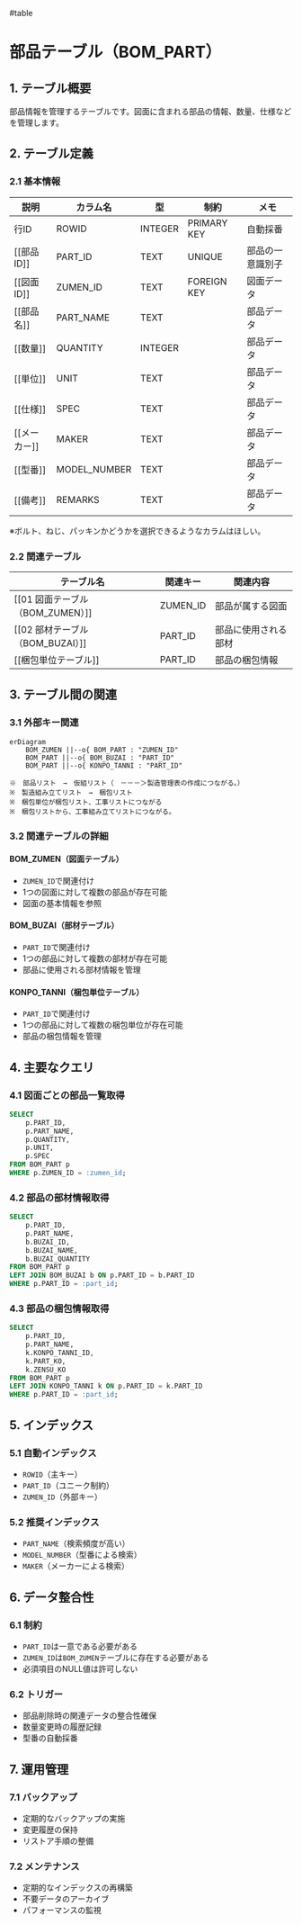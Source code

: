 #table
# 部品テーブル（BOM_PART）

## 1. テーブル概要
部品情報を管理するテーブルです。図面に含まれる部品の情報、数量、仕様などを管理します。

## 2. テーブル定義

### 2.1 基本情報
| 説明 | カラム名 | 型 | 制約 | メモ |
|----------|------|----------|----------|----------|
| 行ID | ROWID | INTEGER | PRIMARY KEY | 自動採番 |
| [[部品ID]] | PART_ID | TEXT | UNIQUE | 部品の一意識別子 |
| [[図面ID]] | ZUMEN_ID | TEXT | FOREIGN KEY | 図面データ |
| [[部品名]] | PART_NAME | TEXT | | 部品データ |
| [[数量]] | QUANTITY | INTEGER | | 部品データ |
| [[単位]] | UNIT | TEXT | | 部品データ |
| [[仕様]] | SPEC | TEXT | | 部品データ |
| [[メーカー]] | MAKER | TEXT | | 部品データ |
| [[型番]] | MODEL_NUMBER | TEXT | | 部品データ |
| [[備考]] | REMARKS | TEXT | | 部品データ |
※ボルト、ねじ、パッキンかどうかを選択できるようなカラムはほしい。
### 2.2 関連テーブル
| テーブル名 | 関連キー | 関連内容 |
|----------|----------|----------|
| [[01 図面テーブル（BOM_ZUMEN）]] | ZUMEN_ID | 部品が属する図面 |
| [[02 部材テーブル（BOM_BUZAI）]] | PART_ID | 部品に使用される部材 |
| [[梱包単位テーブル]] | PART_ID | 部品の梱包情報 |

## 3. テーブル間の関連

### 3.1 外部キー関連
```mermaid
erDiagram
    BOM_ZUMEN ||--o{ BOM_PART : "ZUMEN_ID"
    BOM_PART ||--o{ BOM_BUZAI : "PART_ID"
    BOM_PART ||--o{ KONPO_TANNI : "PART_ID"
```
	※　部品リスト　→　仮組リスト（　－－－＞製造管理表の作成につながる。）
	※　製造組み立てリスト　→　梱包リスト
	※　梱包単位が梱包リスト、工事リストにつながる
	※　梱包リストから、工事組み立てリストにつながる。

### 3.2 関連テーブルの詳細

#### BOM_ZUMEN（図面テーブル）
- `ZUMEN_ID`で関連付け
- 1つの図面に対して複数の部品が存在可能
- 図面の基本情報を参照

#### BOM_BUZAI（部材テーブル）
- `PART_ID`で関連付け
- 1つの部品に対して複数の部材が存在可能
- 部品に使用される部材情報を管理

#### KONPO_TANNI（梱包単位テーブル）
- `PART_ID`で関連付け
- 1つの部品に対して複数の梱包単位が存在可能
- 部品の梱包情報を管理

## 4. 主要なクエリ

### 4.1 図面ごとの部品一覧取得
```sql
SELECT 
    p.PART_ID,
    p.PART_NAME,
    p.QUANTITY,
    p.UNIT,
    p.SPEC
FROM BOM_PART p
WHERE p.ZUMEN_ID = :zumen_id;
```

### 4.2 部品の部材情報取得
```sql
SELECT 
    p.PART_ID,
    p.PART_NAME,
    b.BUZAI_ID,
    b.BUZAI_NAME,
    b.BUZAI_QUANTITY
FROM BOM_PART p
LEFT JOIN BOM_BUZAI b ON p.PART_ID = b.PART_ID
WHERE p.PART_ID = :part_id;
```

### 4.3 部品の梱包情報取得
```sql
SELECT 
    p.PART_ID,
    p.PART_NAME,
    k.KONPO_TANNI_ID,
    k.PART_KO,
    k.ZENSU_KO
FROM BOM_PART p
LEFT JOIN KONPO_TANNI k ON p.PART_ID = k.PART_ID
WHERE p.PART_ID = :part_id;
```

## 5. インデックス

### 5.1 自動インデックス
- `ROWID`（主キー）
- `PART_ID`（ユニーク制約）
- `ZUMEN_ID`（外部キー）

### 5.2 推奨インデックス
- `PART_NAME`（検索頻度が高い）
- `MODEL_NUMBER`（型番による検索）
- `MAKER`（メーカーによる検索）

## 6. データ整合性

### 6.1 制約
- `PART_ID`は一意である必要がある
- `ZUMEN_ID`は`BOM_ZUMEN`テーブルに存在する必要がある
- 必須項目のNULL値は許可しない

### 6.2 トリガー
- 部品削除時の関連データの整合性確保
- 数量変更時の履歴記録
- 型番の自動採番

## 7. 運用管理

### 7.1 バックアップ
- 定期的なバックアップの実施
- 変更履歴の保持
- リストア手順の整備

### 7.2 メンテナンス
- 定期的なインデックスの再構築
- 不要データのアーカイブ
- パフォーマンスの監視 